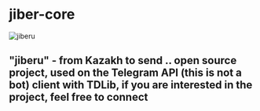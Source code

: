 # jiber-core

![jiberu](https://user-images.githubusercontent.com/60620893/188124190-fd2cd345-c2a0-4f3a-8c5e-994fc66a935b.png)

## "jiberu" - from Kazakh to send .. open source project, used on the Telegram API (this is not a bot) client with TDLib, if you are interested in the project, feel free to connect
